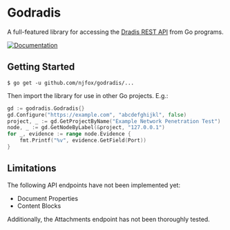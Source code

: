 # Godradis
A full-featured library for accessing the [Dradis REST API](https://dradisframework.com/support/guides/rest_api/) from Go programs.

[![Documentation](https://godoc.org/github.com/njfox/godradis?status.svg)](http://godoc.org/github.com/njfox/godradis)

## Getting Started
```
$ go get -u github.com/njfox/godradis/...
```

Then import the library for use in other Go projects. E.g.:

```go
gd := godradis.Godradis{}
gd.Configure("https://example.com", "abcdefghijkl", false)
project, _ := gd.GetProjectByName("Example Network Penetration Test")
node, _ := gd.GetNodeByLabel(&project, "127.0.0.1")
for _, evidence := range node.Evidence {
	fmt.Printf("%v", evidence.GetField(Port))
}
```

## Limitations
The following API endpoints have not been implemented yet:

* Document Properties
* Content Blocks

Additionally, the Attachments endpoint has not been thoroughly tested.
